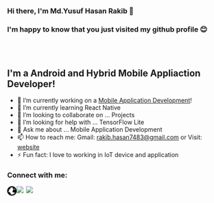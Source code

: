 
### Hi there, I'm Md.Yusuf Hasan Rakib  👋
### I'm happy to know that you just visited my github profile 😊
<br/>
<br/>

## I'm a Android and Hybrid Mobile Appliaction Developer!

- 🔭 I’m currently working on a [Mobile Application Development][website]!
- 🌱 I’m currently learning React Native
- 👯 I’m looking to collaborate on ... Projects
- 🤔 I’m looking for help with ...  TensorFlow Lite
- 💬 Ask me about ... Mobile Application Development
- 📫 How to reach me: Gmail: rakib.hasan7483@gmail.com or Visit: [website]
- ⚡ Fun fact:  I love to working in IoT device and application



### Connect with me:

[<img align="left"  width="22px" src="https://raw.githubusercontent.com/iconic/open-iconic/master/svg/globe.svg" />][website]
[<img align="left"  width="22px" src="https://cdn.jsdelivr.net/npm/simple-icons@v3/icons/linkedin.svg" />][linkedin]
[<img align="left"  width="22px" src="https://cdn.jsdelivr.net/npm/simple-icons@3/icons/gmail.svg" />][gmail]

<br />
<br/>




[website]: https://sites.google.com/view/rakibdiucse/
[linkedin]: https://www.linkedin.com/in/md-yusuf-hasan-rakib-004b401a4
[gmail]: rakib.hasan7483@gmail.com


